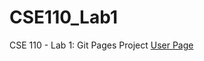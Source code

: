 # CSE110_Lab1
CSE 110 - Lab 1: Git Pages Project
[User Page](https://stalaver.github.io/CSE110_Lab1)
